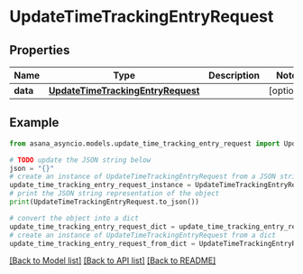 # UpdateTimeTrackingEntryRequest


## Properties

Name | Type | Description | Notes
------------ | ------------- | ------------- | -------------
**data** | [**UpdateTimeTrackingEntryRequest**](UpdateTimeTrackingEntryRequest.md) |  | [optional] 

## Example

```python
from asana_asyncio.models.update_time_tracking_entry_request import UpdateTimeTrackingEntryRequest

# TODO update the JSON string below
json = "{}"
# create an instance of UpdateTimeTrackingEntryRequest from a JSON string
update_time_tracking_entry_request_instance = UpdateTimeTrackingEntryRequest.from_json(json)
# print the JSON string representation of the object
print(UpdateTimeTrackingEntryRequest.to_json())

# convert the object into a dict
update_time_tracking_entry_request_dict = update_time_tracking_entry_request_instance.to_dict()
# create an instance of UpdateTimeTrackingEntryRequest from a dict
update_time_tracking_entry_request_from_dict = UpdateTimeTrackingEntryRequest.from_dict(update_time_tracking_entry_request_dict)
```
[[Back to Model list]](../README.md#documentation-for-models) [[Back to API list]](../README.md#documentation-for-api-endpoints) [[Back to README]](../README.md)


